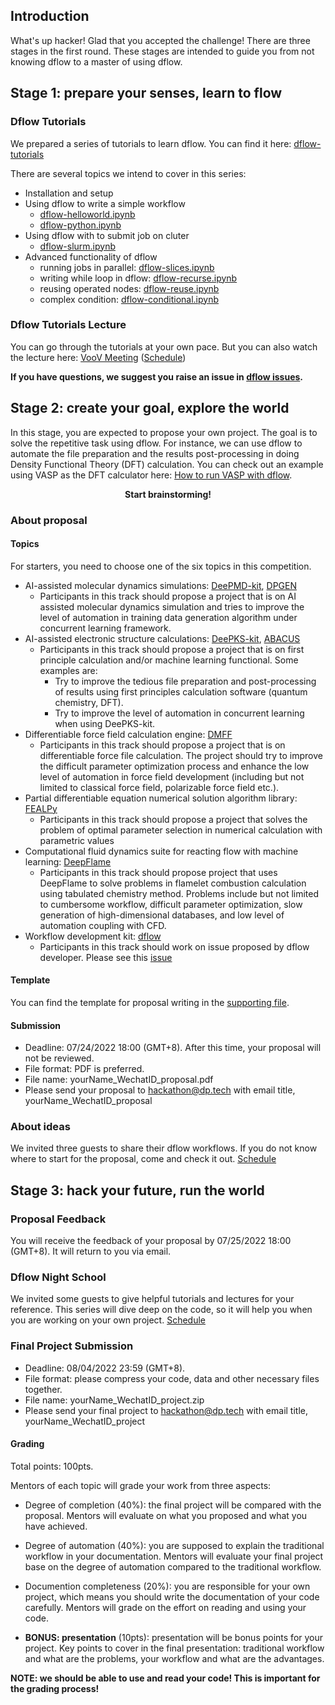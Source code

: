 ## Introduction 
What's up hacker! Glad that you accepted the challenge! 
There are three stages in the first round. These stages are intended to guide you from not knowing dflow to a master of using dflow. 

## Stage 1: prepare your senses, learn to flow
### Dflow Tutorials
We prepared a series of tutorials to learn dflow. You can find it here: [dflow-tutorials](https://github.com/deepmodeling/dflow/tree/master/tutorials)

There are several topics we intend to cover in this series:
- Installation and setup 
- Using dflow to write a simple workflow 
    - [dflow-helloworld.ipynb](https://github.com/deepmodeling/dflow/blob/master/tutorials/dflow-helloworld.ipynb)
    - [dflow-python.ipynb](https://github.com/deepmodeling/dflow/blob/master/tutorials/dflow-python.ipynb)
- Using dflow with to submit job on cluter
    - [dflow-slurm.ipynb](https://github.com/deepmodeling/dflow/blob/master/tutorials/dflow-slurm.ipynb)
- Advanced functionality of dflow
    - running jobs in parallel: [dflow-slices.ipynb](https://github.com/deepmodeling/dflow/blob/master/tutorials/dflow-slices.ipynb)
    - writing while loop in dflow: [dflow-recurse.ipynb](https://github.com/deepmodeling/dflow/blob/master/tutorials/dflow-recurse.ipynb)
    - reusing operated nodes: [dflow-reuse.ipynb](https://github.com/deepmodeling/dflow/blob/master/tutorials/dflow-reuse.ipynb)
    - complex condition: [dflow-conditional.ipynb](https://github.com/deepmodeling/dflow/blob/master/tutorials/dflow-conditional.ipynb)
### Dflow Tutorials Lecture
You can go through the tutorials at your own pace. But you can also watch the lecture here: [VooV Meeting](https://voovmeeting.com/dm/DuRPJs8AhN37) ([Schedule](https://github.com/deepmodeling-activity/hackathon2022#stage-1-prepare-your-senses-learn-to-flow))

**If you have questions, we suggest you raise an issue in [dflow issues](https://github.com/deepmodeling/dflow/issues).**


## Stage 2: create your goal, explore the world 
In this stage, you are expected to propose your own project. The goal is to solve the repetitive task using dflow. For instance, we can use dflow to automate the file preparation and the results post-processing in doing Density Functional Theory (DFT) calculation. You can check out an example using VASP as the DFT calculator here: [How to run VASP with dflow](https://zhuanlan.zhihu.com/p/540665677).

<p align="center"><strong>Start brainstorming!</strong></p>

### About proposal 

#### Topics 
For starters, you need to choose one of the six topics in this competition.
- AI-assisted molecular dynamics simulations: [DeePMD-kit](https://github.com/deepmodeling/deepmd-kit), [DPGEN](https://github.com/deepmodeling/dpgen)
   - Participants in this track should propose a project that is on AI assisted molecular dynamics simulation and tries to improve the level of automation in training data generation algorithm under concurrent learning framework.
- AI-assisted electronic structure calculations: [DeePKS-kit](https://github.com/deepmodeling/deepks-kit), [ABACUS](https://github.com/deepmodeling/abacus-develop)
   - Participants in this track should propose a project that is on first principle calculation and/or machine learning functional. Some examples are: 
        - Try to improve the tedious file preparation and post-processing of results using first principles calculation software (quantum chemistry, DFT).
        - Try to improve the level of automation in concurrent learning when using DeePKS-kit.
- Differentiable force field calculation engine: [DMFF](https://github.com/deepmodeling/DMFF)
   - Participants in this track should propose a project that is on differentiable force file calculation. The project should try to improve the difficult parameter optimization process and enhance the low level of automation in force field development (including but not limited to classical force field, polarizable force field etc.). 
- Partial differentiable equation numerical solution algorithm library: [FEALPy](https://github.com/deepmodeling/fealpy)
    - Participants in this track should propose a project that solves the problem of optimal parameter selection in numerical calculation with parametric values
- Computational fluid dynamics suite for reacting flow with machine learning: [DeepFlame](https://github.com/deepmodeling/deepflame-dev)
   - Participants in this track should propose project that uses DeepFlame to solve problems in flamelet combustion calculation using tabulated chemistry method. Problems include but not limited to cumbersome workflow, difficult parameter optimization, slow generation of high-dimensional databases, and low level of automation coupling with CFD. 
- Workflow development kit: [dflow](https://github.com/deepmodeling/dflow/)
    - Participants in this track should work on issue proposed by dflow developer. Please see this [issue](https://github.com/deepmodeling/dflow/issues/34)
   
#### Template
You can find the template for proposal writing in the [supporting file](https://github.com/deepmodeling-activity/hackathon2022/blob/main/supporting/proposal_writing_template.md). 

#### Submission
- Deadline: 07/24/2022 18:00 (GMT+8). After this time, your proposal will not be reviewed.
- File format: PDF is preferred.
- File name: yourName_WechatID_proposal.pdf
- Please send your proposal to hackathon@dp.tech with email title, yourName_WechatID_proposal 

### About ideas
We invited three guests to share their dflow workflows. If you do not know where to start for the proposal, come and check it out. [Schedule](https://github.com/deepmodeling-activity/hackathon2022#stage-2-create-your-goal-explore-the-world)


## Stage 3: hack your future, run the world

### Proposal Feedback
You will receive the feedback of your proposal by 07/25/2022 18:00 (GMT+8). It will return to you via email. 

### Dflow Night School
We invited some guests to give helpful tutorials and lectures for your reference. This series will dive deep on the code, so it will help you when you are working on your own project. [Schedule](https://github.com/deepmodeling-activity/hackathon2022#stage-3-hack-your-future-run-the-world)

### Final Project Submission 
- Deadline: 08/04/2022 23:59 (GMT+8). 
- File format: please compress your code, data and other necessary files together.
- File name: yourName_WechatID_project.zip
- Please send your final project to hackathon@dp.tech with email title, yourName_WechatID_project

#### Grading 
Total points: 100pts.

Mentors of each topic will grade your work from three aspects: 
- Degree of completion (40%): the final project will be compared with the proposal. Mentors will evaluate on what you proposed and what you have achieved.
- Degree of automation (40%): you are supposed to explain the traditional workflow in your documentation. Mentors will evaluate your final project base on the degree of automation compared to the traditional workflow.
- Documention completeness (20%): you are responsible for your own project, which means you should write the documentation of your code carefully. Mentors will grade on the effort on reading and using your code.

- **BONUS: presentation** (10pts): presentation will be bonus points for your project. Key points to cover in the final presentation: traditional workflow and what are the problems, your workflow and what are the advantages.

**NOTE: we should be able to use and read your code! This is important for the grading process!**


